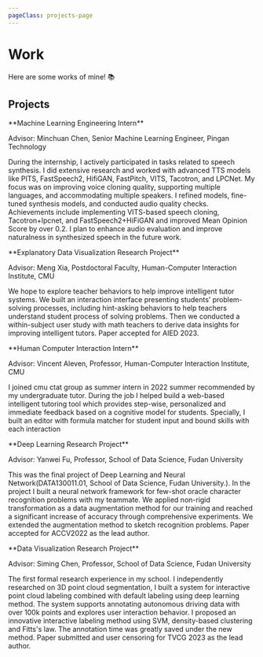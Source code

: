 ```yaml
---
pageClass: projects-page
---
```


# Work

Here are some works of mine! :books:

## Projects

<ProjectCard image="/projects/fastspeech.png" hideBorder=true>
**Machine Learning Engineering Intern**

 Advisor: Minchuan Chen, Senior Machine Learning Engineer, Pingan Technology

During the internship, I actively participated in tasks related to speech synthesis. I did extensive research and worked with advanced TTS models like PITS, FastSpeech2, HifiGAN, FastPitch, VITS, Tacotron, and LPCNet. My focus was on improving voice cloning quality, supporting multiple languages, and accommodating multiple speakers. I refined models, fine-tuned synthesis models, and conducted audio quality checks. Achievements include implementing VITS-based speech cloning, Tacotron+lpcnet, and FastSpeech2+HiFiGAN and improved Mean Opinion Score by over 0.2. I plan to enhance audio evaluation and improve naturalness in synthesized speech in the future work.



</ProjectCard>

<ProjectCard image="/projects/eqlens.jpg" hideBorder=true>
**Explanatory Data Visualization Research Project**

 Advisor: Meng Xia, Postdoctoral Faculty, Human-Computer Interaction Institute, CMU

 We hope to explore  teacher behaviors to help improve intelligent tutor systems. We built an interaction interface presenting students’ problem-solving processes, including hint-asking behaviors to help teachers understand student process of solving problems.
 Then we conducted a within-subject user study with math teachers to derive data insights for improving intelligent tutors.
 Paper accepted for AIED 2023.


</ProjectCard>

<ProjectCard image="/projects/ctat.jpg" hideBorder=true>
**Human Computer Interaction Intern**

Advisor: Vincent Aleven, Professor, Human-Computer Interaction Institute, CMU

 I joined cmu ctat group as summer intern in 2022 summer recommended by my undergraduate tutor. During the job I helped build a web-based intelligent tutoring tool which provides step-wise, personalized and immediate feedback based on a cognitive model for students.
  Specially, I built an editor with formula matcher for student input and bound skills with each interaction

<!-- [pdf] -->

</ProjectCard>

<ProjectCard image="/projects/FFDAugmentor.jpg" hideBorder=true>
**Deep Learning Research Project**

Advisor: Yanwei Fu, Professor, School of Data Science, Fudan University

 This was the final project of Deep Learning and Neural Network(DATA130011.01, School of Data Science, Fudan University.). In the project I built a neural network framework for few-shot oracle character recognition problems with my teammate.
 We applied non-rigid transformation as a data augmentation method for our training and reached a significant increase of accuracy through comprehensive experiments.
 We extended the augmentation method to sketch recognition problems.
 Paper accepted for ACCV2022 as the lead author.

<!-- [pdf] -->

</ProjectCard>

<ProjectCard image="/projects/onelabeler.jpg" hideBorder=true>
**Data Visualization Research Project**

  Advisor: Siming Chen, Professor, School of Data Science, Fudan University

 The first formal research experience in my school. I independently researched on 3D point cloud segmentation, I built a system for interactive point cloud labeling combined with default labeling using deep learning method. The system supports annotating autonomous driving data with over 100k points and explores user interaction behavior. I proposed an innovative interactive labeling method using SVM, density-based clustering and Fitts's law. The annotation time was greatly saved under the new method.
 Paper submitted and user censoring for TVCG 2023 as the lead author.


<!-- [pdf] -->

</ProjectCard>

<style lang="stylus">

.projects-page
  background-color #fafbfc

</style>